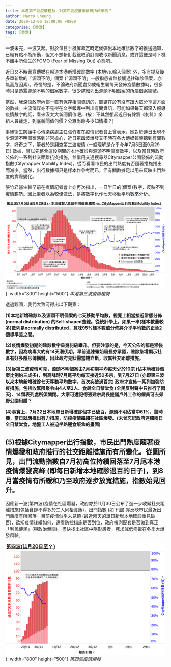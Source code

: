 ```yaml
---
title: 本港第三波疫情趨勢，對第四波疫情後續有所啟示嗎？
author: Marco Cheung
date: 2020-12-06 18:00:00 +0800
categories: [香港]
tags: [香港]
---
```


一波未完，一波又起。對於每日手機屏幕定時定候彈出本地確診數字的推送通知，已經有點不為所動，但又不想斬釘截鐵取消訂閱收取新聞消息，或許這便是時下機不離手所催生的FOMO (Fear of Missing Out) 心態吧。

近日又不時留意傳媒在報道本港新增確診數字 (本地vs.輸入個案) 外，多有提及幾多單新增的「源頭不明」個案 (「源頭不明」一般指患者無接觸過往確診個案，亦無高危因素)。奇怪的是，不論政府新聞處抑或衛生署每天發佈疫情數據時，很多時只是透露源頭不明的個案數字，很少詳細列出源頭不明個案的所屬個案編號。

當然，我深信政府內部一直有保存相關資訊的，關鍵在於有沒有跟大眾分享這方面的數據。主流傳媒亦不見得在文字報導中列出有關資訊，可能如果每天都深入報導疫情數字的話，看來沒太大新聞價值吧。(按：不其然想起近日有線將《刺針》全組人員裁走，到底新聞值何價？公眾尚餘多少知情權？)

事緣衞生防護中心傳染病處主任張竹君在疫情記者會上曾表示，她對於連日出現不少源頭不明個案感到非常擔心，近日第四波爆發又不時在各大傳媒報導聽到有關數字，好奇之下，筆者於是翻查第三波疫情 (一般理解是介乎今年7月5日至9月29日) 數據，嘗試先整合這段期間的本地確診與源頭不明個案數字，以及當其時政府公佈的一系列社交距離抗疫措施，並借用交通搜尋器Citymapper公開發佈的流動指數(Citymapper Mobility Index)，從而看看市民的出門熱度有否隨著措施推出而減少。當然，出行數據都只是樣本作參考而已，但有關數據足以用來反映出門熱度的實際變化。

張竹君醫生較早前在疫情記者會上亦再次指出，一日半日的(個案)數字，反映不到疫情趨勢。因此筆者以為較佳做法，是將數字化作七天移動平均數來分析。

![covid-3rd-wave](/images/covid-3rd-wave.PNG){: width="800" height="500"}
_本港第三波疫情趨勢_

透過觀圖，我們大致可得出以下觀察：

**(1)本地新增確診以及源頭不明個案的七天移動平均數，視覺上相當接近常態分佈(normal distribution) 的Bell-shaped曲線。從統計學上，如果一串(樣本數量較多)數列是normally distributed，意味95%樣本數值分佈將介乎平均數的正負2個標準差之間。**

**(2)疫情爆發初期的確診數字呈幾何級攀升。但要注意的是，今天公佈的都是滯後數字，因為病毒大約有14天潛伏期。早前連陳肇始局長亦承認，確診急增顯示社區有好多隱形傳播鏈，因此政府見狀需當機立斷，收緊社交距離措施。**

**(3)從第三波疫情可見，源頭不明個案由7月初期平均每天少於10宗 (佔本地確診個案比例約三成多)，到高峰時7月尾平均每天接近50多宗，到7月27日 (亦即第三波以來本地新增確診七天移動平均數字，首次突破過百宗) 政府才宣佈一系列加強防疫措施，包括收緊限聚令由4人至2人、食肆全日禁堂食 (全民反對聲中只推行了兩天)、14類表列處所須關閉。大家可還記得張建宗局長提議戶外工作的僱員可去郊野公園用膳？**

**(4)事實上，7月22日本地單日新增確診個字已破百，源頭不明佔當中61%，論時機，當日就應推出有力措施，防控疫情繼續在社區爆發。(未曾忘記政府連續兩日全日禁堂食，地盤工人被迫坐路邊食飯盒的畫面)**

**(5)根據Citymapper出行指數，市民出門熱度隨著疫情爆發和政府推行的社交距離措施而有所變化。從圖所見，出門流動指數自7月初高位持續回落至7月尾本港疫情爆發高峰 (即每日新增本地確診過百的日子)，到8月當疫情有所緩和乃至政府逐步放寬措施，指數始見回升。**
--------------------------------------------------------------------------------

因應新一波(第四波)疫情在社區爆發，政府亦於11月30日公布了進一步收緊社交距離措施(包括食肆不得多於二人同枱食飯)，出門指數 (如下圖) 亦反映市民最近出門熱度有所回落。目前疫情似乎未見頂 (最近兩天的單日新增本地確診重見破百)，欲知疫情後續如何，還看防控措施是否到位，政府檢測配套是否做到真正「利民便民」(與政治無關)，盡快找出社區中隱形患者，務求減低病毒在冬季大爆發風驗。

![covid-4th-wave](/images/covid-4th-wave.PNG){: width="800" height="500"}
_第四波疫情爆發_